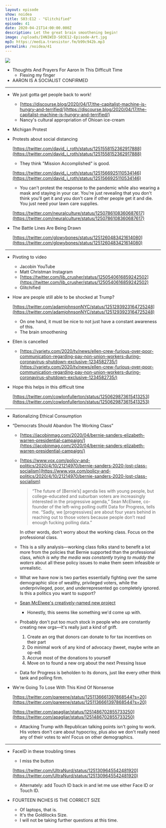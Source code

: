 ```yaml
---
layout: episode
show: noidea
title: S03:E12 - "Glitchified"
episode: 41
date: 2020-04-21T14:00:00.000Z
description: Let the great brain smoothening begin!
image: /uploads/IHNIWID-S03E12-Episode-Art.jpg
mp3: https://media.transistor.fm/b99c942b.mp3
permalink: /noidea/41
---
```



![](/uploads/IHNIWID-S03E12-Episode-Art.jpg)

- Thoughts And Prayers For Aaron In This Difficult Time
    - Flexing my finger
- AARON IS A SOCIALIST CONFIRMED

---

- We just gotta get people back to work!
    - [https://discourse.blog/2020/04/17/the-capitalist-machine-is-hungry-and-terrified/](https://discourse.blog/2020/04/17/the-capitalist-machine-is-hungry-and-terrified/)
    - Nancy's cultural appropriation of Ohioan ice-cream
- Michigan Protest
- Protests about social distancing

    [https://twitter.com/david_j_roth/status/1251558152362917888](https://twitter.com/david_j_roth/status/1251558152362917888)

    - They think "Mission Accomplished" is good.

    [https://twitter.com/david_j_roth/status/1251566925110534146](https://twitter.com/david_j_roth/status/1251566925110534146)

    - You can't protest the response to the pandemic while also wearing a mask and staying in your car. You're just revealing that you don't think you'll get it and you don't care if other people get it and die. You just need your lawn care supplies.

    [https://twitter.com/neuralculture/status/1250786108360687617](https://twitter.com/neuralculture/status/1250786108360687617)

- The Battle Lines Are Being Drawn

    [https://twitter.com/glowybones/status/1251260483421614080](https://twitter.com/glowybones/status/1251260483421614080)

---

- Pivoting to video
    - Jacobin YouTube
    - Matt Christman Instagram
    - [https://twitter.com/lib_crusher/status/1250540616859242502](https://twitter.com/lib_crusher/status/1250540616859242502)
    - Glitchified
- How are people still able to be shocked at Trump?

    [https://twitter.com/adamjohnsonNYC/status/1251293923164725248](https://twitter.com/adamjohnsonNYC/status/1251293923164725248)

    - On one hand, it must be nice to not just have a constant awareness of this.
    - The brain smoothening
- Ellen is cancelled
    - [https://variety.com/2020/tv/news/ellen-crew-furious-over-poor-communication-regarding-pay-non-union-workers-during-coronavirus-shutdown-exclusive-1234582735/](https://variety.com/2020/tv/news/ellen-crew-furious-over-poor-communication-regarding-pay-non-union-workers-during-coronavirus-shutdown-exclusive-1234582735/)
- Hope this helps in this difficult time

    [https://twitter.com/cowlonfullerton/status/1250629873615413253](https://twitter.com/cowlonfullerton/status/1250629873615413253)

---

- Rationalizing Ethical Consumption
- “Democrats Should Abandon The Working Class”
    - [https://jacobinmag.com/2020/04/bernie-sanders-elizabeth-warren-presidential-campaign/](https://jacobinmag.com/2020/04/bernie-sanders-elizabeth-warren-presidential-campaign/)
    - [https://www.vox.com/policy-and-politics/2020/4/10/21214970/bernie-sanders-2020-lost-class-socialism](https://www.vox.com/policy-and-politics/2020/4/10/21214970/bernie-sanders-2020-lost-class-socialism)

        > “The future of [Bernie’s] agenda lies with young people, but college-educated and suburban voters are increasingly interested in the progressive agenda,” Sean McElwee, co-founder of the left-wing polling outfit Data for Progress, tells me. “Sadly, we [progressives] are about four years behind in reaching out to those voters because people don’t read enough fucking polling data.”

        In other words, don't worry about the working class. Focus on the professional class.

    - This is a silly analysis—working class folks stand to benefit a lot more from the policies that Bernie supported than the professional class, *which is why the media was constantly trying to muddy the waters* about all these policy issues to make them seem infeasible or unrealistic.
    - What we have now is two parties essentially fighting over the same demographic slice of wealthy, privileged voters, while the underprivileged, poor, and underrepresented go completely ignored. Is this a politics you want to support?
    - [Sean McElwee's creatively-named new project](https://www.secureelectionsnow.com/)
        - Honestly, this seems like something we'd come up with.
    - Probably don't put too much stock in people who are constantly creating new orgs—it's really just a kind of grift.
        1. Create an org that donors can donate to for tax incentives on their part
        2. Do minimal work of any kind of advocacy (tweet, maybe write an op-ed)
        3. Accrue most of the donations to yourself
        4. Move on to found a new org about the next Pressing Issue
    - Data for Progress is beholden to its donors, just like every other think tank and polling firm.
- We're Going To Lose With This Kind Of Nonsense

    [https://twitter.com/pareene/status/1251136661397868544?s=20](https://twitter.com/pareene/status/1251136661397868544?s=20)

    [https://twitter.com/apagliar/status/1251486702855733250](https://twitter.com/apagliar/status/1251486702855733250)

    - Attacking Trump with Republican talking points isn't going to work. His voters don't care about hypocrisy, plus also we don't really need any of their votes to win! Focus on other demographics.

---

- FaceID in these troubling times
    - I miss the button

    [https://twitter.com/UltraNurd/status/1251309645542481920](https://twitter.com/UltraNurd/status/1251309645542481920)

    - Alternately: add Touch ID back in and let me use either Face ID or Touch ID.
- FOURTEEN INCHES IS THE CORRECT SIZE
    - Of laptops, that is.
    - It's the Goldilocks Size.
    - I will not be taking further questions at this time.